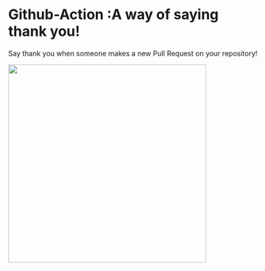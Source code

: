 Github-Action :A way of saying thank you!
===============================================================================
Say thank you when someone makes a new Pull Request on your repository!


<img src="https://media.giphy.com/media/397AvGzgLXkPSrbebe/giphy.gif" width="400" height="400" />



